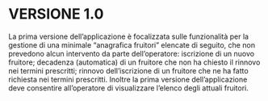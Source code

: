 # VERSIONE 1.0

La prima versione dell’applicazione è focalizzata sulle funzionalità per la gestione di una minimale “anagrafica  fruitori” elencate  di seguito, che  non  prevedono  alcun  intervento da parte dell’operatore:
iscrizione di un nuovo fruitore;
decadenza (automatica)  di  un  fruitore  che  non  ha  chiesto  il  rinnovo  nei  termini prescritti;
rinnovo dell’iscrizione di un fruitore che ne ha fatto richiesta nei termini prescritti.
Inoltre  la  prima  versione dell’applicazione deve consentire all’operatore di visualizzare l’elenco degli attuali fruitori.
